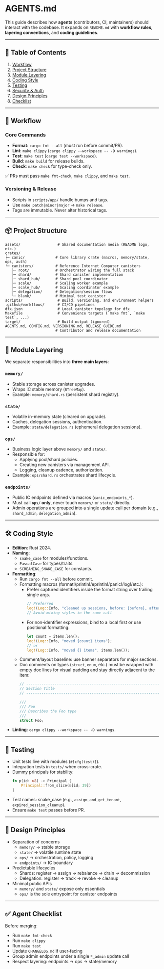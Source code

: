 # AGENTS.md

This guide describes how **agents** (contributors, CI, maintainers) should interact with the codebase.
It expands on `README.md` with **workflow rules**, **layering conventions**, and **coding guidelines**.

---

## 📑 Table of Contents
1. [Workflow](#-workflow)
2. [Project Structure](#-project-structure)
3. [Module Layering](#-module-layering)
4. [Coding Style](#-coding-style)
5. [Testing](#-testing)
6. [Security & Auth](#-security--auth)
7. [Design Principles](#-design-principles)
8. [Checklist](#-agent-checklist)

---

## 🚀 Workflow

### Core Commands
- **Format**: `cargo fmt --all` (must run before commit/PR).
- **Lint**: `make clippy` (`cargo clippy --workspace -- -D warnings`).
- **Test**: `make test` (`cargo test --workspace`).
- **Build**: `make build` for release builds.
- **Check**: `make check` for type-check only.

✅ PRs must pass `make fmt-check`, `make clippy`, and `make test`.

### Versioning & Release
- Scripts in `scripts/app/` handle bumps and tags.
- Use `make patch|minor|major` → `make release`.
- Tags are immutable. Never alter historical tags.

---

## 📦 Project Structure

```
assets/                 # Shared documentation media (README logo, etc.)
crates/
├─ canic/              # Core library crate (macros, memory/state, ops, auth)
└─ canisters/          # Reference Internet Computer canisters
   ├─ root/            # Orchestrator wiring the full stack
   ├─ shard/           # Shard canister implementation
   ├─ shard_hub/       # Shard pool coordinator
   ├─ scale/           # Scaling worker example
   ├─ scale_hub/       # Scaling coordinator example
   ├─ delegation/      # Delegation/session flows
   └─ blank/           # Minimal test canister
scripts/                # Build, versioning, and environment helpers
.github/workflows/      # CI/CD pipelines
dfx.json                # Local canister topology for dfx
Makefile                # Convenience targets (`make fmt`, `make test`, ...)
target/                 # Build output (ignored)
AGENTS.md, CONFIG.md, VERSIONING.md, RELEASE_GUIDE.md
                       # Contributor and release documentation
```


---

## 🧩 Module Layering

We separate responsibilities into **three main layers**:

### `memory/`
- Stable storage across canister upgrades.
- Wraps IC stable memory (`BTreeMap`).
- Example: `memory/shard.rs` (persistent shard registry).

### `state/`
- Volatile in-memory state (cleared on upgrade).
- Caches, delegation sessions, authentication.
- Example: `state/delegation.rs` (ephemeral delegation sessions).

### `ops/`
- Business logic layer above `memory/` and `state/`.
- Responsible for:
  - Applying pool/shard policies.
  - Creating new canisters via management API.
  - Logging, cleanup cadence, authorization.
- Example: `ops/shard.rs` orchestrates shard lifecycle.

### `endpoints/`
- Public IC endpoints defined via macros (`canic_endpoints_*`).
- Must call **`ops/` only**, never touch `memory/` or `state/` directly.
- Admin operations are grouped into a single update call per domain (e.g., `shard_admin`, `delegation_admin`).

---

## 🛠️ Coding Style

- **Edition**: Rust 2024.
- **Naming**:
  - `snake_case` for modules/functions.
  - `PascalCase` for types/traits.
  - `SCREAMING_SNAKE_CASE` for constants.
- **Formatting**:
  - Run `cargo fmt --all` before commit.
  - Formatting macros (format!/println!/eprintln!/panic!/log!/etc.):
    - Prefer captured identifiers inside the format string over trailing single args.
      ```rust
      // Preferred
      log!(Log::Info, "cleaned up sessions, before: {before}, after: {after}");
      // Avoid mixing styles in the same call
      ```
    - For non-identifier expressions, bind to a local first or use positional formatting.
      ```rust
      let count = items.len();
      log!(Log::Info, "moved {count} items");
      // or
      log!(Log::Info, "moved {} items", items.len());
      ```
  - Comment/layout baseline: use banner separators for major sections.
  - Doc comments on types (`struct`, `enum`, etc.) must be wrapped with empty doc lines for visual padding and stay directly adjacent to the item:
    ```rust
    // -----------------------------------------------------------------------------
    // Section Title
    // -----------------------------------------------------------------------------

    ///
    /// Foo
    /// Describes the Foo type
    ///
    struct Foo;
    ```
- **Linting**: `cargo clippy --workspace -- -D warnings`.

---

## 🧪 Testing

- Unit tests live with modules (`#[cfg(test)]`).
- Integration tests in `tests/` when cross-crate.
- Dummy principals for stability:
  ```rust
  fn p(id: u8) -> Principal {
      Principal::from_slice(&[id; 29])
  }
  ```
 - Test names: snake_case (e.g., `assign_and_get_tenant`, `expired_session_cleanup`).
- Ensure `make test` passes before PR.

---

## 🧭 Design Principles

- Separation of concerns
  - `memory/` → stable storage
  - `state/` → volatile runtime state
  - `ops/` → orchestration, policy, logging
  - `endpoints/` → IC boundary
- Predictable lifecycles
  - Shards: register → assign → rebalance → drain → decommission
  - Delegation: register → track → revoke → cleanup
- Minimal public APIs
  - `memory/` and `state/` expose only essentials
  - `ops/` is the sole entrypoint for canister endpoints

---

## ✅ Agent Checklist

Before merging:
- Run `make fmt-check`
- Run `make clippy`
- Run `make test`
- Update `CHANGELOG.md` if user‑facing
- Group admin endpoints under a single `*_admin` update call
- Respect layering: endpoints → ops → state/memory
